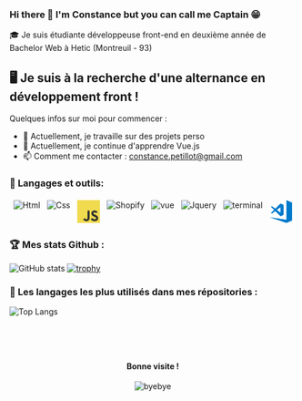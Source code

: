 ### Hi there 👋 I'm Constance but you can call me Captain 😁

🎓 Je suis étudiante développeuse front-end en deuxième année de Bachelor Web à Hetic (Montreuil - 93)


## 🖥 Je suis à la recherche d'une alternance en développement front !



Quelques infos sur moi pour commencer : 

- 🔭 Actuellement, je travaille sur des projets perso
- 🌱 Actuellement, je continue d'apprendre Vue.js
- 📫 Comment me contacter : constance.petillot@gmail.com

### 🧰 Langages et outils:
<p align="center">
<img src="https://cdn.pixabay.com/photo/2017/08/05/11/16/logo-2582748_1280.png" alt="Html" height="40" style="vertical-align:top; margin:4px">
<img src="https://cdn.pixabay.com/photo/2017/08/05/11/16/logo-2582747_960_720.png" alt="Css" height="40" style="vertical-align:top; margin:4px">
<img src="https://raw.githubusercontent.com/github/explore/80688e429a7d4ef2fca1e82350fe8e3517d3494d/topics/javascript/javascript.png" alt="Javascript" height="40" style="vertical-align:top; margin:4px">
<img src="https://encrypted-tbn0.gstatic.com/images?q=tbn%3AANd9GcSTAv1O4RtQe356O15NpKwPG-5KfDzoHGGgBg&usqp=CAU" alt="Shopify" height="40" style="vertical-align:top; margin:4px">
<img src="https://upload.wikimedia.org/wikipedia/commons/thumb/9/95/Vue.js_Logo_2.svg/1200px-Vue.js_Logo_2.svg.png" alt="vue" height="40" style="vertical-align:top; margin:4px">
<img src="https://www.icone-png.com/png/52/52460.png" alt="Jquery" height="40" style="vertical-align:top; margin:4px">
 <img src="https://upload.wikimedia.org/wikipedia/commons/b/b3/Terminalicon2.png" alt="terminal" height="40" style="vertical-align:top; margin:4px">
<img src="https://raw.githubusercontent.com/github/explore/80688e429a7d4ef2fca1e82350fe8e3517d3494d/topics/visual-studio-code/visual-studio-code.png" alt="VS Code" height="40" style="vertical-align:top; margin:4px">
</p>

### 🏆 Mes stats Github : 

<a align="center">![GitHub stats](https://github-readme-stats.vercel.app/api?username=cpetillot&show_icons=true&theme=dracula)
</a>
<a align="center">[![trophy](https://github-profile-trophy.vercel.app/?username=cpetillot&theme=dracula)](https://github.com/cpetillot/github-profile-trophy)

</a>

### 💎 Les langages les plus utilisés dans mes répositories :
<a align="center">![Top Langs](https://github-readme-stats.vercel.app/api/top-langs/?username=cpetillot&theme=dracula)
</a>

<br>
<br>
<br>

<p align="center"> <b> Bonne visite ! </b>
</p>
<p align="center">
<img src="https://media3.giphy.com/media/E4LWtyQ9KiToA/giphy.gif" alt="byebye" width= 30% style="vertical-align:top; margin:4px">
</p>

<!--
**cpetillot/cpetillot** is a ✨ _special_ ✨ repository because its `README.md` (this file) appears on your GitHub profile.
